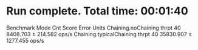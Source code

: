 # Run complete. Total time: 00:01:40

Benchmark                  Mode  Cnt      Score      Error  Units
Chaining.noChaining       thrpt   40   8408.703 ±  214.582  ops/s
Chaining.typicalChaining  thrpt   40  35830.907 ± 1277.455  ops/s
